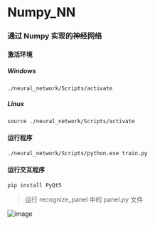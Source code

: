 # Numpy_NN

### 通过 Numpy 实现的神经网络

#### 激活环境

##### Windows

```shell
./neural_network/Scripts/activate
```

##### Linux

```shell
source ./neural_network/Scripts/activate
```

#### 运行程序

```shell
./neural_network/Scripts/python.exe train.py
```

#### 运行交互程序

```shell
pip install PyQt5
```
> 运行 recognize_panel 中的 panel.py 文件

![image](https://user-images.githubusercontent.com/67853082/173360124-05cb6858-798d-42a3-b4d9-185a86670ca5.png)
